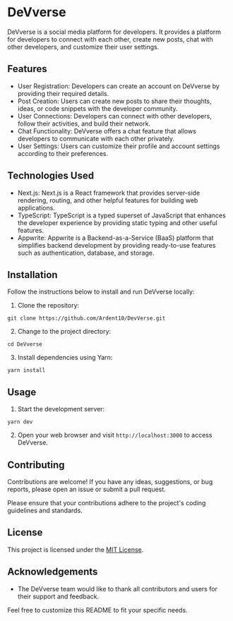 # DeVverse

DeVverse is a social media platform for developers. It provides a platform for developers to connect with each other, create new posts, chat with other developers, and customize their user settings.

## Features

- User Registration: Developers can create an account on DeVverse by providing their required details.
- Post Creation: Users can create new posts to share their thoughts, ideas, or code snippets with the developer community.
- User Connections: Developers can connect with other developers, follow their activities, and build their network.
- Chat Functionality: DeVverse offers a chat feature that allows developers to communicate with each other privately.
- User Settings: Users can customize their profile and account settings according to their preferences.

## Technologies Used

- Next.js: Next.js is a React framework that provides server-side rendering, routing, and other helpful features for building web applications.
- TypeScript: TypeScript is a typed superset of JavaScript that enhances the developer experience by providing static typing and other useful features.
- Appwrite: Appwrite is a Backend-as-a-Service (BaaS) platform that simplifies backend development by providing ready-to-use features such as authentication, database, and storage.

## Installation

Follow the instructions below to install and run DeVverse locally:

1. Clone the repository:

```shell
git clone https://github.com/Ardent10/DevVerse.git
```

2. Change to the project directory:

```shell
cd DeVverse
```

3. Install dependencies using Yarn:

```shell
yarn install
```

## Usage

1. Start the development server:

```shell
yarn dev
```

2. Open your web browser and visit `http://localhost:3000` to access DeVverse.

## Contributing

Contributions are welcome! If you have any ideas, suggestions, or bug reports, please open an issue or submit a pull request.

Please ensure that your contributions adhere to the project's coding guidelines and standards.

## License

This project is licensed under the [MIT License](LICENSE).

## Acknowledgements

- The DeVverse team would like to thank all contributors and users for their support and feedback.

Feel free to customize this README to fit your specific needs.
